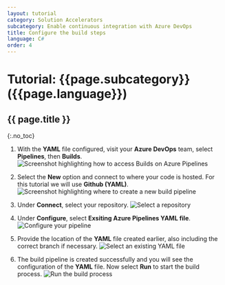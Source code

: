 ```yaml
---
layout: tutorial
category: Solution Accelerators
subcategory: Enable continuous integration with Azure DevOps
title: Configure the build steps
language: C#
order: 4
---
```


# Tutorial: {{page.subcategory}} ({{page.language}})
## {{ page.title }}
{:.no_toc}

1. With the **YAML** file configured, visit your **Azure DevOps** team, select **Pipelines**, then **Builds**.
![Screenshot highlighting how to access Builds on Azure Pipelines]({{site.baseurl}}/assets/images/pipelines-build.png)

1. Select the **New** option and connect to where your code is hosted. For this tutorial we will use **Github (YAML)**.
![Screenshot highlighting where to create a new build pipeline]({{site.baseurl}}/assets/images/configure-new-pipeline.png)

1. Under **Connect**, select your repository.
![Select a repository]({{site.baseurl}}/assets/images/select-repository.png)

1. Under **Configure**, select **Exsiting Azure Pipelines YAML file**.
![Configure your pipeline]({{site.baseurl}}/assets/images/configure-pipeline.png)

1. Provide the location of the **YAML** file created earlier, also including the correct branch if necessary.
![Select an existing YAML file]({{site.baseurl}}/assets/images/branch-yaml.png)

1. The build pipeline is created successfully and you will see the configuration of the **YAML** file. Now select **Run** to start the build process.
![Run the build process]({{site.baseurl}}/assets/images/run-pipeline.png)